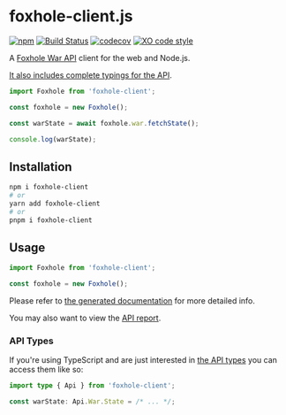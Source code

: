# foxhole-client.js

[![npm](https://img.shields.io/npm/v/foxhole-client)](https://npmjs.com/package/foxhole-client)
[![Build Status](https://github.com/jonahsnider/foxhole-client.js/workflows/CI/badge.svg)](https://github.com/jonahsnider/foxhole-client.js/actions)
[![codecov](https://codecov.io/gh/jonahsnider/foxhole-client.js/branch/main/graph/badge.svg?token=FQ5BP2A1XO)](https://codecov.io/gh/jonahsnider/foxhole-client.js)
[![XO code style](https://img.shields.io/badge/code_style-XO-5ed9c7.svg)](https://github.com/xojs/xo)

A [Foxhole War API](https://github.com/clapfoot/warapi#readme) client for the web and Node.js.

[It also includes complete typings for the API](#Api%20Types).

```js
import Foxhole from 'foxhole-client';

const foxhole = new Foxhole();

const warState = await foxhole.war.fetchState();

console.log(warState);
```

## Installation

```sh
npm i foxhole-client
# or
yarn add foxhole-client
# or
pnpm i foxhole-client
```

## Usage

```js
import Foxhole from 'foxhole-client';

const foxhole = new Foxhole();
```

Please refer to [the generated documentation](https://foxhole-clientjs.netlify.app/classes/client) for more detailed info.

You may also want to view the [API report](./api.md).

### API Types

If you're using TypeScript and are just interested in [the API types](https://foxhole-clientjs.netlify.app/modules/api) you can access them like so:

```ts
import type { Api } from 'foxhole-client';

const warState: Api.War.State = /* ... */;
```
